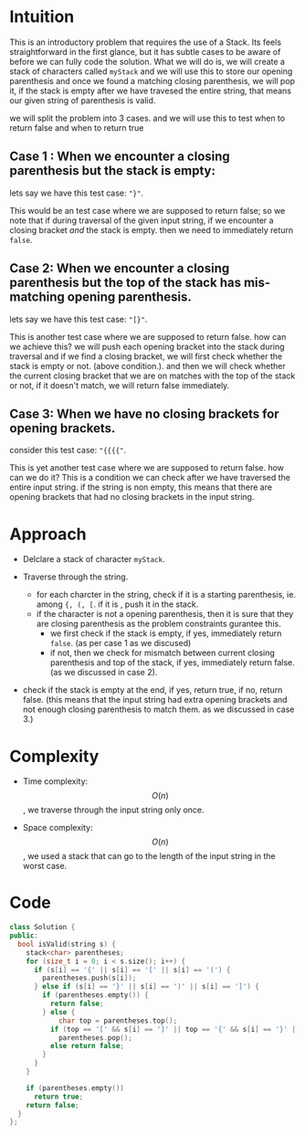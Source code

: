 # Intuition

This is an introductory problem that requires the use of a Stack. Its feels straightforward in the first glance, but it has subtle cases to be aware of before we can fully code the solution. 
What we will do is, we will create a stack of characters called `myStack` and we will use this to store our opening parenthesis and once we found a matching closing parenthesis, we will pop it, if the stack is empty after we have travesed the entire string, that means our given string of parenthesis is valid. 

we will split the problem into 3 cases.  and we will use this to test when to return false and when to return true
##  Case 1 : When we encounter a closing parenthesis but the stack is empty:
lets say we have this test case: `"}"`. 

This would be an test case where we are supposed to return false;
so we note that if during traversal of the given input string, if we encounter a closing bracket _and_ the stack is empty. then we need to immediately return `false`. 


## Case 2: When we encounter a closing parenthesis but the top of the stack has mis-matching opening parenthesis.

lets say we have this test case: `"[}"`.

This is another test case where we are  supposed to return false. how can we achieve this?
we will push each opening bracket into the stack during traversal and if we find a closing bracket, we will first check whether the stack is empty or not. (above condition.). and then we will check whether the current closing bracket that we are on matches with the top of the stack or not, if it doesn't match, we will return false immediately.

## Case 3: When we have no closing brackets for opening brackets. 

consider this test case: `"{{{{"`.

This is yet another test case where we are supposed to return false. how can we do it?
This is a condition we can check after we have traversed the entire input string. if the string is non empty, this means that there are opening brackets that had no closing brackets in the input string.

  

# Approach

- Delclare  a stack of character `myStack`.
- Traverse through the string.
	- for each charcter in the string, check if it is a starting parenthesis, ie. among `{, (, [`. if it is , push it in the stack. 
	- if the character is not a opening parenthesis, then it is sure that they are closing parenthesis as the problem constraints gurantee this. 
		- we first check if the stack is empty, if yes, immediately return `false`. (as per case 1 as we discused)
		- if not, then we check for mismatch between current closing parenthesis and top of the stack, if yes, immediately return false. (as we discussed in case 2).

- check if the stack is empty at the end, if yes, return true, if no, return false. (this means that the input string had extra opening brackets and not enough closing parenthesis to match them. as we discussed in case 3.)
 

# Complexity

- Time complexity: $$O(n)$$, we traverse through the input string only once. 

  

- Space complexity: $$O(n)$$, we used a stack that can go to the length of the input string in the worst case.

  

# Code

```cpp []
class Solution {
public:
  bool isValid(string s) {
    stack<char> parentheses;
    for (size_t i = 0; i < s.size(); i++) {
      if (s[i] == '{' || s[i] == '[' || s[i] == '(') {
        parentheses.push(s[i]);
      } else if (s[i] == '}' || s[i] == ')' || s[i] == ']') {
        if (parentheses.empty()) {
          return false;
        } else {
            char top = parentheses.top();
          if (top == '[' && s[i] == ']' || top == '{' && s[i] == '}' || top == '(' && s[i] == ')')
            parentheses.pop();
          else return false;
        }
      }
    }

    if (parentheses.empty())
      return true;
    return false;
  }
};
```

